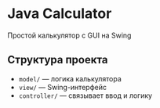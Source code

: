 # Java Calculator

Простой калькулятор с GUI на Swing

## Структура проекта

- `model/` — логика калькулятора
- `view/` — Swing-интерфейс
- `controller/` — связывает ввод и логику 